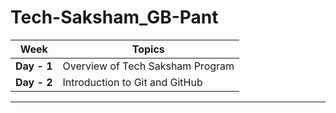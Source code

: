 # Tech-Saksham_GB-Pant
| **Week**    | **Topics**                       |
|-------------|----------------------------------|
| **Day - 1** | Overview of Tech Saksham Program | 
| **Day - 2** | Introduction to Git and GitHub   | 

---
